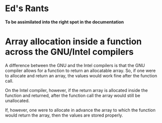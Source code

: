 Ed's Rants
============
**To be assimilated into the right spot in the documentation**

# Array allocation inside a function across the GNU/Intel compilers
A difference between the GNU and the Intel compilers is that the GNU compiler allows for a function to return an allocatable array. So, if one were to allocate and return an array, the values would work fine after the function call.

On the Intel compiler, however, if the return array is allocated inside the function and returned, after the function call the array would still be unallocated.

If, however, one were to allocate in advance the array to which the function would return the array, then the values are stored properly.